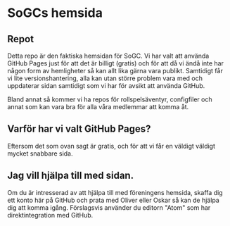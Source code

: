 
# SoGCs hemsida
## Repot
Detta repo är den faktiska hemsidan för SoGC. Vi har valt att använda GitHub Pages just för att det är billigt (gratis) och för att då vi ändå inte har någon form av hemligheter så kan allt lika gärna vara publikt.
Samtidigt får vi lite versionshantering, alla kan utan större problem vara med och uppdaterar sidan samtidigt som vi har för avsikt att använda GitHub.

Bland annat så kommer vi ha repos för rollspelsäventyr, configfiler och annat som kan vara bra för alla våra medlemmar att komma åt.

## Varför har vi valt GitHub Pages?
Eftersom det som ovan sagt är gratis, och för att vi får en väldigt väldigt mycket snabbare sida.

## Jag vill hjälpa till med sidan.
Om du är intresserad av att hjälpa till med föreningens hemsida, skaffa dig ett konto här på GitHub och prata med Oliver eller Oskar så kan de hjälpa dig att komma igång. Förslagsvis använder du editorn "Atom" som har direktintegration med GitHub.

